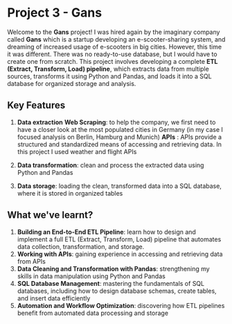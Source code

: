 # **Project 3 - Gans**

Welcome to the **Gans** project! I was hired again by the imaginary company called **Gans** which is a startup developing an e-scooter-sharing system, and dreaming of increased usage of e-scooters in big cities.
However, this time it was different. There was no ready-to-use database, but I would have to create one from scratch. 
This project involves developing a complete **ETL (Extract, Transform, Load) pipeline**, which extracts data from multiple sources, transforms it using Python and Pandas, and loads it into a SQL database for organized storage and analysis.

## Key Features

1. **Data extraction**
      **Web Scraping**: to help the company, we first need to have a closer look at the most populated cities in Germany (in my case I focused analysis on Berlin, Hamburg and Munich)
      **APIs** : APIs provide a structured and standardized means of accessing and retrieving data. In this project I used weather and flight APIs
   
2. **Data transformation**: clean and process the extracted data using Python and Pandas
   
3. **Data storage**: loading the clean, transformed data into a SQL database, where it is stored in organized tables


## What we've learnt?

1. **Building an End-to-End ETL Pipeline**: learn how to design and implement a full ETL (Extract, Transform, Load) pipeline that automates data collection, transformation, and storage.
2. **Working with APIs**: gaining experience in accessing and retrieving data from APIs
3. **Data Cleaning and Transformation with Pandas**: strengthening my skills in data manipulation using Python and Pandas
4. **SQL Database Management**: mastering the fundamentals of SQL databases, including how to design database schemas, create tables, and insert data efficiently
5. **Automation and Workflow Optimization**: discovering how ETL pipelines benefit from automated data processing and storage

